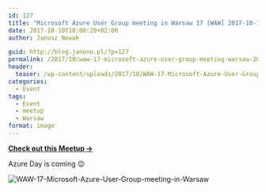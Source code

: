 ```yaml
---
id: 127
title: "Microsoft Azure User Group meeting in Warsaw 17 [WAW] 2017-10-11"
date: 2017-10-10T18:08:28+02:00
author: Janusz Nowak

guid: http://blog.janono.pl/?p=127
permalink: /2017/10/waw-17-microsoft-azure-user-group-meeting-warsaw-2017-10-11/
header:
  teaser: /wp-content/uploads/2017/10/WAW-17-Microsoft-Azure-User-Group-meeting-in-Warsaw-2017-10-11.png
categories:
  - Event
tags:
  - Event
  - meetup
  - Warsaw
format: image
---
```


[**Check out this Meetup →**](https://www.meetup.com/Microsoft-Azure-Users-Group-Poland/events/243942157/)

Azure Day is coming 😉

![WAW-17-Microsoft-Azure-User-Group-meeting-in-Warsaw](/wp-content/uploads/2017/10/WAW-17-Microsoft-Azure-User-Group-meeting-in-Warsaw-2017-10-11-300x192.png)
